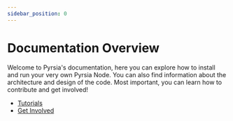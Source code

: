 ```yaml
---
sidebar_position: 0
---
```


# Documentation Overview

Welcome to Pyrsia's documentation, here you can explore how to install and run your very own Pyrsia Node. You can also
find information about the architecture and design of the code. Most important, you can learn how to contribute
and get involved!

<!-- markdown-link-check-disable -->

- [Tutorials](/docs/tutorials)
- [Get Involved](/docs/community/get_involved)
